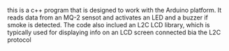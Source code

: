 this is a c++ program that is designed to work with the Arduino platform. It reads 
data from an MQ-2 sensot and activates an LED and a buzzer if smoke is detected.
The code also inclued an L2C LCD library, which is typically used for displaying 
info on an LCD screen connected bia the L2C protocol
